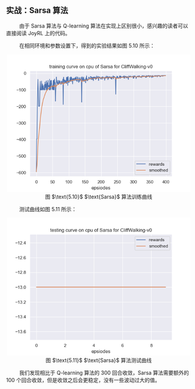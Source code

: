 ## 实战：Sarsa 算法

$\qquad$ 由于 $\text{Sarsa}$ 算法与 $\text{Q-learning}$ 算法在实现上区别很小，感兴趣的读者可以直接阅读 $\text{JoyRL}$ 上的代码。

$\qquad$ 在相同环境和参数设置下，得到的实验结果如图 $\text{5.10}$ 所示：

<div align=center>
<img width="500" src="figs/Sarsa_CliffWalking-v0_training_curve.png"/>
</div>
<div align=center>图 $\text{5.10}$ $\text{Sarsa}$ 算法训练曲线 </div>

$\qquad$ 测试曲线如图 $\text{5.11}$ 所示：

<div align=center>
<img width="500" src="figs/Sarsa_CliffWalking-v0_testing_curve.png"/>
</div>
<div align=center>图 $\text{5.11}$ $\text{Sarsa}$ 算法测试曲线 </div>

$\qquad$ 我们发现相比于 $\text{Q-learning}$ 算法的 $300$ 回合收敛，$\text{Sarsa}$ 算法需要额外的 $100$ 个回合收敛，但是收敛之后会更稳定，没有一些波动过大的值。